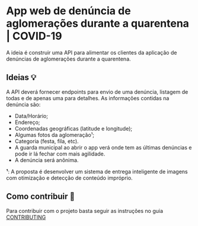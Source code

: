 # App web de denúncia de aglomerações durante a quarentena | COVID-19

A ideia é construir uma API para alimentar os clientes da aplicação de denúncias de aglomerações durante a quarentena.

## Ideias 💡

A API deverá fornecer endpoints para envio de uma denúncia, listagem de todas e de apenas uma para detalhes.
As informações contidas na denúncia são:
- Data/Horário;
- Endereço;
- Coordenadas geográficas (latitude e longitude);
- Algumas fotos da aglomeração¹;
- Categoria (festa, fila, etc).
- A guarda municipal ao abrir o app verá onde tem as últimas denúncias e pode ir lá fechar com mais agilidade.
- A denúncia será anônima.

**¹**: A proposta é desenvolver um sistema de entrega inteligente de imagens com otimização e detecção de conteúdo impróprio.

## Como contribuir 🤗

Para contribuir com o projeto basta seguir as instruções no guia [CONTRIBUTING]()



